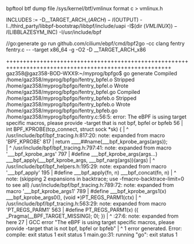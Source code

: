 bpftool btf dump file /sys/kernel/btf/vmlinux format c > vmlinux.h


INCLUDES := -D__TARGET_ARCH_$(ARCH) -I$(OUTPUT) -I../third_party/libbpf-bootstrap/libbpf/include/uapi -I$(dir $(VMLINUX)) -I$(LIBBLAZESYM_INC) -I/usr/include/bpf

//go:generate go run github.com/cilium/ebpf/cmd/bpf2go -cc clang fentry fentry.c -- -target x86_64 -g -O2 -D __TARGET_ARCH_x86



+++++++++++++++++++++++++++++++++++++++++++++++++++++++++++++++++++++++++++++++++++++++++++++++++++++++
gaz358@gaz358-BOD-WXX9:~/myprog/bpfgo$ go generate
Compiled /home/gaz358/myprog/bpfgo/fentry_bpfel.o
Stripped /home/gaz358/myprog/bpfgo/fentry_bpfel.o
Wrote /home/gaz358/myprog/bpfgo/fentry_bpfel.go
Compiled /home/gaz358/myprog/bpfgo/fentry_bpfeb.o
Stripped /home/gaz358/myprog/bpfgo/fentry_bpfeb.o
Wrote /home/gaz358/myprog/bpfgo/fentry_bpfeb.go
/home/gaz358/myprog/bpfgo/fentry.c:56:5: error: The eBPF is using target specific macros, please provide -target that is not bpf, bpfel or bpfeb
   56 | int BPF_KPROBE(tcp_connect, struct sock *sk) {
      |     ^
/usr/include/bpf/bpf_tracing.h:817:20: note: expanded from macro 'BPF_KPROBE'
  817 |         return ____##name(___bpf_kprobe_args(args));                        \
      |                           ^
/usr/include/bpf/bpf_tracing.h:797:41: note: expanded from macro '___bpf_kprobe_args'
  797 | #define ___bpf_kprobe_args(args...)     ___bpf_apply(___bpf_kprobe_args, ___bpf_narg(args))(args)
      |                                         ^
/usr/include/bpf/bpf_helpers.h:195:29: note: expanded from macro '___bpf_apply'
  195 | #define ___bpf_apply(fn, n) ___bpf_concat(fn, n)
      |                             ^
note: (skipping 2 expansions in backtrace; use -fmacro-backtrace-limit=0 to see all)
/usr/include/bpf/bpf_tracing.h:789:72: note: expanded from macro '___bpf_kprobe_args1'
  789 | #define ___bpf_kprobe_args1(x)          ___bpf_kprobe_args0(), (void *)PT_REGS_PARM1(ctx)
      |                                                                        ^
/usr/include/bpf/bpf_tracing.h:563:29: note: expanded from macro 'PT_REGS_PARM1'
  563 | #define PT_REGS_PARM1(x) ({ _Pragma(__BPF_TARGET_MISSING); 0l; })
      |                             ^
<scratch space>:27:6: note: expanded from here
   27 |  GCC error "The eBPF is using target specific macros, please provide -target that is not bpf, bpfel or bpfeb"
      |      ^
1 error generated.
Error: compile: exit status 1
exit status 1
main.go:31: running "go": exit status 1
